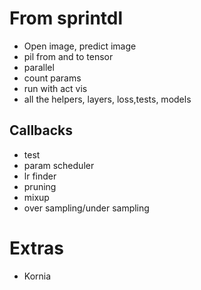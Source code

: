 # From sprintdl
- Open image, predict image
- pil from and to tensor
- parallel
- count params
- run with act vis
- all the helpers, layers, loss,tests, models

## Callbacks
- test
- param scheduler
- lr finder
- pruning
- mixup
- over sampling/under sampling

# Extras
- Kornia
